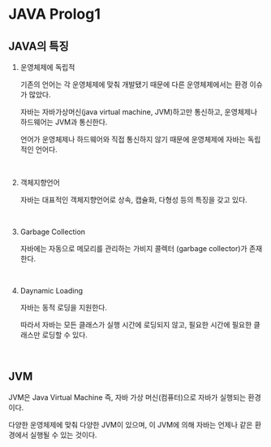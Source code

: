 # JAVA Prolog1

## JAVA의 특징

1. 운영체제에 독립적

    기존의 언어는 각 운영체제에 맞춰 개발됐기 때문에 다른 운영체제에서는 환경 이슈가 많았다.

    자바는 자바가상머신(java virtual machine, JVM)하고만 통신하고, 운영체제나 하드웨어는 JVM과 통신한다.
    
    언어가 운영체제나 하드웨어와 직접 통신하지 않기 때문에 운영체제에 자바는 독립적인 언어다.

<br>

2. 객체지향언어

    자바는 대표적인 객체지향언어로 상속, 캡슐화, 다형성 등의 특징을 갖고 있다.

<br>

3. Garbage Collection

    자바에는 자동으로 메모리를 관리하는 가비지 콜렉터 (garbage collector)가 존재한다.

<br>

4. Daynamic Loading

    자바는 동적 로딩을 지원한다.

    따라서 자바는 모든 클래스가 실행 시간에 로딩되지 않고, 필요한 시간에 필요한 클래스만 로딩할 수 있다.

<br>

## JVM

JVM은 Java Virtual Machine 즉, 자바 가상 머신(컴퓨터)으로 자바가 실행되는 환경이다.

다양한 운영체제에 맞춰 다양한 JVM이 있으며, 이 JVM에 의해 자바는 언제나 같은 환경에서 실행될 수 있는 것이다.